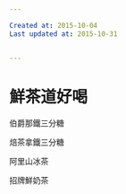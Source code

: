 ```yaml
---

Created at: 2015-10-04
Last updated at: 2015-10-31


---
```


# 鮮茶道好喝


伯爵那鐵三分糖

焙茶拿鐵三分糖

阿里山冰茶

招牌鮮奶茶

